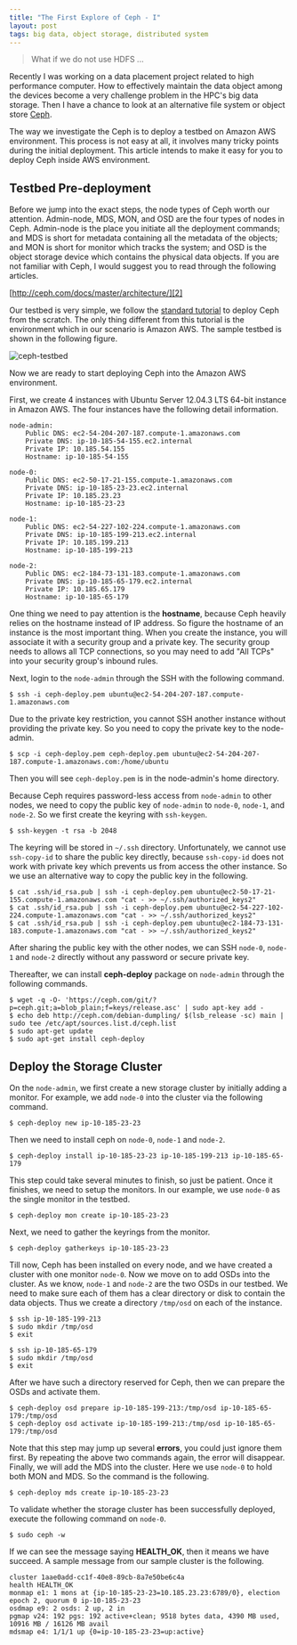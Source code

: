 ```yaml
---
title: "The First Explore of Ceph - I"
layout: post
tags: big data, object storage, distributed system
---
```


> What if we do not use HDFS ...

Recently I was working on a data placement project related to high performance computer. How to effectively maintain the data object among the devices become a very challenge problem in the HPC's big data storage. Then I have a chance to look at an alternative file system or object store [Ceph][1].

The way we investigate the Ceph is to deploy a testbed on Amazon AWS environment. This process is not easy at all, it involves many tricky points during the initial deployment. This article intends to make it easy for you to deploy Ceph inside AWS environment.

## Testbed Pre-deployment

Before we jump into the exact steps, the node types of Ceph worth our attention. Admin-node, MDS, MON, and OSD are the four types of nodes in Ceph. Admin-node is the place you initiate all the deployment commands; and MDS is short for metadata containing all the metadata of the objects; and MON is short for monitor which tracks the system; and OSD is the object storage device which contains the physical data objects. If you are not familiar with Ceph, I would suggest you to read through the following articles.

[http://ceph.com/docs/master/architecture/][2]

Our testbed is very simple, we follow the [standard tutorial][3] to deploy Ceph from the scratch. The only thing different from this tutorial is the environment which in our scenario is Amazon AWS. The sample testbed is shown in the following figure.

![ceph-testbed]({{site.url}}/images/ceph.jpg)

Now we are ready to start deploying Ceph into the Amazon AWS environment.

First, we create 4 instances with Ubuntu Server 12.04.3 LTS 64-bit instance in Amazon AWS. The four instances have the following detail information.

	node-admin:
		Public DNS: ec2-54-204-207-187.compute-1.amazonaws.com
		Private DNS: ip-10-185-54-155.ec2.internal
		Private IP: 10.185.54.155
		Hostname: ip-10-185-54-155

	node-0:
		Public DNS: ec2-50-17-21-155.compute-1.amazonaws.com
		Private DNS: ip-10-185-23-23.ec2.internal
		Private IP: 10.185.23.23
		Hostname: ip-10-185-23-23

	node-1:
		Public DNS: ec2-54-227-102-224.compute-1.amazonaws.com
		Private DNS: ip-10-185-199-213.ec2.internal
		Private IP: 10.185.199.213
		Hostname: ip-10-185-199-213

	node-2:
		Public DNS: ec2-184-73-131-183.compute-1.amazonaws.com
		Private DNS: ip-10-185-65-179.ec2.internal
		Private IP: 10.185.65.179
		Hostname: ip-10-185-65-179

One thing we need to pay attention is the **hostname**, because Ceph heavily relies on the hostname instead of IP address. So figure the hostname of an instance is the most important thing. When you create the instance, you will associate it with a security group and a private key. The security group needs to allows all TCP connections, so you may need to add "All TCPs" into your security group's inbound rules.

Next, login to the `node-admin` through the SSH with the following command.

	$ ssh -i ceph-deploy.pem ubuntu@ec2-54-204-207-187.compute-1.amazonaws.com

Due to the private key restriction, you cannot SSH another instance without providing the private key. So you need to copy the private key to the node-admin.

	$ scp -i ceph-deploy.pem ceph-deploy.pem ubuntu@ec2-54-204-207-187.compute-1.amazonaws.com:/home/ubuntu

Then you will see `ceph-deploy.pem` is in the node-admin's home directory.

Because Ceph requires password-less access from `node-admin` to other nodes, we need to copy the public key of `node-admin` to `node-0`, `node-1`, and `node-2`. So we first create the keyring with `ssh-keygen`.

	$ ssh-keygen -t rsa -b 2048

The keyring will be stored in `~/.ssh` directory. Unfortunately, we cannot use `ssh-copy-id` to share the public key directly, because `ssh-copy-id` does not work with private key which prevents us from access the other instance. So we use an alternative way to copy the public key in the following.

	$ cat .ssh/id_rsa.pub | ssh -i ceph-deploy.pem ubuntu@ec2-50-17-21-155.compute-1.amazonaws.com "cat - >> ~/.ssh/authorized_keys2"
	$ cat .ssh/id_rsa.pub | ssh -i ceph-deploy.pem ubuntu@ec2-54-227-102-224.compute-1.amazonaws.com "cat - >> ~/.ssh/authorized_keys2"
	$ cat .ssh/id_rsa.pub | ssh -i ceph-deploy.pem ubuntu@ec2-184-73-131-183.compute-1.amazonaws.com "cat - >> ~/.ssh/authorized_keys2"

After sharing the public key with the other nodes, we can SSH `node-0`, `node-1` and `node-2` directly without any password or secure private key.

Thereafter, we can install **ceph-deploy** package on `node-admin` through the following commands.

	$ wget -q -O- 'https://ceph.com/git/?p=ceph.git;a=blob_plain;f=keys/release.asc' | sudo apt-key add -
	$ echo deb http://ceph.com/debian-dumpling/ $(lsb_release -sc) main | sudo tee /etc/apt/sources.list.d/ceph.list
	$ sudo apt-get update
	$ sudo apt-get install ceph-deploy 

## Deploy the Storage Cluster

On the `node-admin`, we first create a new storage cluster by initially adding a monitor. For example, we add `node-0` into the cluster via the following command.

	$ ceph-deploy new ip-10-185-23-23

Then we need to install ceph on `node-0`, `node-1` and `node-2`.

	$ ceph-deploy install ip-10-185-23-23 ip-10-185-199-213 ip-10-185-65-179

This step could take several minutes to finish, so just be patient. Once it finishes, we need to setup the monitors. In our example, we use `node-0` as the single monitor in the testbed.

	$ ceph-deploy mon create ip-10-185-23-23

Next, we need to gather the keyrings from the monitor.

	$ ceph-deploy gatherkeys ip-10-185-23-23

Till now, Ceph has been installed on every node, and we have created a cluster with one monitor `node-0`. Now we move on to add OSDs into the cluster. As we know, `node-1` and `node-2` are the two OSDs in our testbed. We need to make sure each of them has a clear directory or disk to contain the data objects. Thus we create a directory `/tmp/osd` on each of the instance.

	$ ssh ip-10-185-199-213
	$ sudo mkdir /tmp/osd
	$ exit

	$ ssh ip-10-185-65-179
	$ sudo mkdir /tmp/osd
	$ exit

After we have such a directory reserved for Ceph, then we can prepare the OSDs and activate them.

	$ ceph-deploy osd prepare ip-10-185-199-213:/tmp/osd ip-10-185-65-179:/tmp/osd
	$ ceph-deploy osd activate ip-10-185-199-213:/tmp/osd ip-10-185-65-179:/tmp/osd

Note that this step may jump up several **errors**, you could just ignore them first. By repeating the above two commands again, the error will disappear. Finally, we will add the MDS into the cluster. Here we use `node-0` to hold both MON and MDS. So the command is the following.

	$ ceph-deploy mds create ip-10-185-23-23

To validate whether the storage cluster has been successfully deployed, execute the following command on `node-0`.

	$ sudo ceph -w

If we can see the message saying **HEALTH_OK**, then it means we have succeed. A sample message from our sample cluster is the following.

	cluster 1aae0add-cc1f-40e8-89cb-8a7e50be6c4a
	health HEALTH_OK
    monmap e1: 1 mons at {ip-10-185-23-23=10.185.23.23:6789/0}, election epoch 2, quorum 0 ip-10-185-23-23
    osdmap e9: 2 osds: 2 up, 2 in
    pgmap v24: 192 pgs: 192 active+clean; 9518 bytes data, 4390 MB used, 10916 MB / 16126 MB avail
    mdsmap e4: 1/1/1 up {0=ip-10-185-23-23=up:active}


[1]: http://ceph.com
[2]: http://ceph.com/docs/master/architecture/
[3]: http://ceph.com/docs/master/start/


